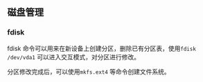 ## 磁盘管理

### fdisk

fdisk 命令可以用来在新设备上创建分区，删除已有分区表，使用`fdisk /dev/vda1` 可以进入交互模式，对分区进行修改。

分区修改完成后，可以使用`mkfs.ext4` 等命令创建文件系统。